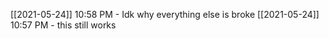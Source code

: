 [[2021-05-24]] 10:58 PM - Idk why everything else is broke
[[2021-05-24]] 10:57 PM - this still works
